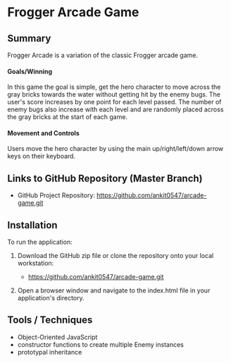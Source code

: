 # Frogger Arcade Game

## Summary
Frogger Arcade is a variation of the classic Frogger arcade game.

#### Goals/Winning
In this game the goal is simple, get the hero character to move across the gray bricks towards the water without getting hit by the enemy bugs. The user's score increases by one point for each level passed. The number of enemy bugs also increase with each level and are randomly placed across the gray bricks at the start of each game.

#### Movement and Controls
Users move the hero character by using the main up/right/left/down arrow keys on their keyboard.

## Links to GitHub Repository (Master Branch)
* GitHub Project Repository: https://github.com/ankit0547/arcade-game.git


## Installation
To run the application:

1. Download the GitHub zip file or clone the repository onto your local workstation:
	* https://github.com/ankit0547/arcade-game.git
	
2. Open a browser window and navigate to the index.html file in your application's directory.

## Tools / Techniques
- Object-Oriented JavaScript
- constructor functions to create multiple Enemy instances
- prototypal inheritance




